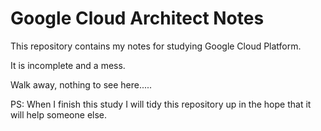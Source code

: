 # Google Cloud Architect Notes

This repository contains my notes for studying Google Cloud Platform.

It is incomplete and a mess.

Walk away, nothing to see here.....

PS: When I finish this study I will tidy this repository up in the hope that it will help someone else.